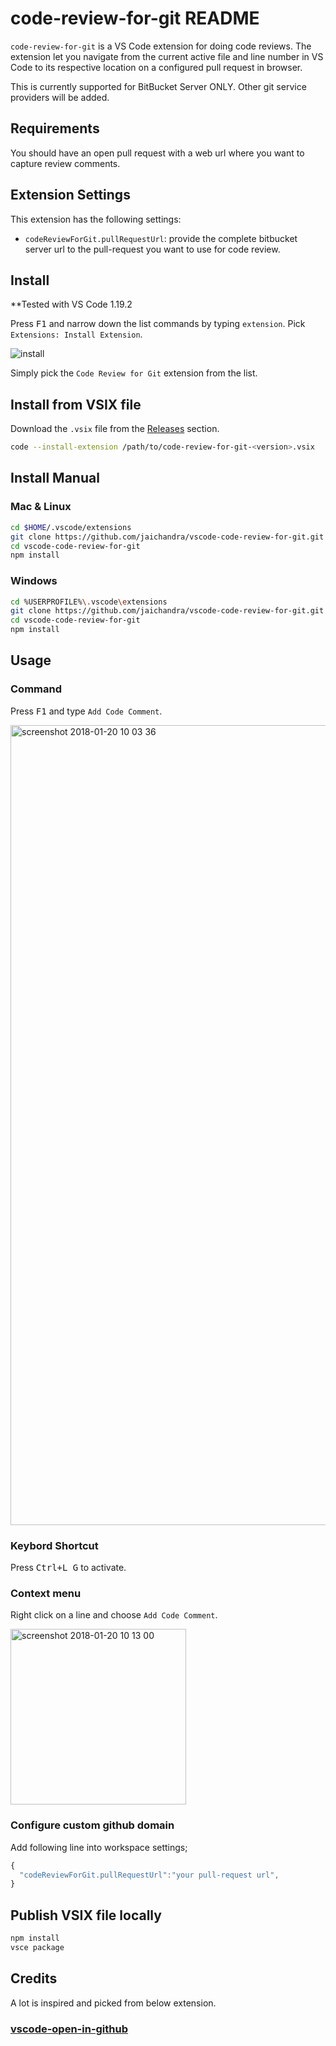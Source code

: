 # code-review-for-git README

`code-review-for-git` is a VS Code extension for doing code reviews. The extension let you navigate from the current active file and line number in VS Code to its respective location on a configured pull request in browser. 

This is currently supported for BitBucket Server ONLY. Other git service providers will be added.

## Requirements

You should have an open pull request with a web url where you want to capture review comments.

## Extension Settings

This extension has the following settings:

* `codeReviewForGit.pullRequestUrl`: provide the complete bitbucket server url to the pull-request you want to use for code review.

## Install

**Tested with VS Code 1.19.2  

Press <kbd>F1</kbd> and narrow down the list commands by typing `extension`. Pick `Extensions: Install Extension`.

![install](https://user-images.githubusercontent.com/302617/35185001-f426afba-fdca-11e7-9f5d-807ffe17e20a.png)

Simply pick the `Code Review for Git` extension from the list.

## Install from VSIX file

Download the `.vsix` file from the [Releases](https://github.com/jaichandra/vscode-code-review-for-git/releases) section.

```sh
code --install-extension /path/to/code-review-for-git-<version>.vsix
```
## Install Manual

### Mac & Linux

```sh
cd $HOME/.vscode/extensions
git clone https://github.com/jaichandra/vscode-code-review-for-git.git
cd vscode-code-review-for-git
npm install
```

### Windows

```sh
cd %USERPROFILE%\.vscode\extensions
git clone https://github.com/jaichandra/vscode-code-review-for-git.git
cd vscode-code-review-for-git
npm install
```

## Usage

### Command

Press <kbd>F1</kbd> and type `Add Code Comment`.

<img width="1280" alt="screenshot 2018-01-20 10 03 36" src="https://user-images.githubusercontent.com/302617/35184886-45dd0b9e-fdc9-11e7-9c4a-597d818be9a0.png">

### Keybord Shortcut

 Press <kbd>Ctrl+L G</kbd> to activate.

### Context menu

Right click on a line and choose `Add Code Comment`.

<img width="281" alt="screenshot 2018-01-20 10 13 00" src="https://user-images.githubusercontent.com/302617/35184978-881e0db8-fdca-11e7-971f-594a2ce1013e.png">


### Configure custom github domain

Add following line into workspace settings;

```js
{
  "codeReviewForGit.pullRequestUrl":"your pull-request url",
}
```

## Publish VSIX file locally

```sh
npm install
vsce package
```
## Credits

A lot is inspired and picked from below extension.
### [vscode-open-in-github](https://github.com/ziyasal/vscode-open-in-github)
